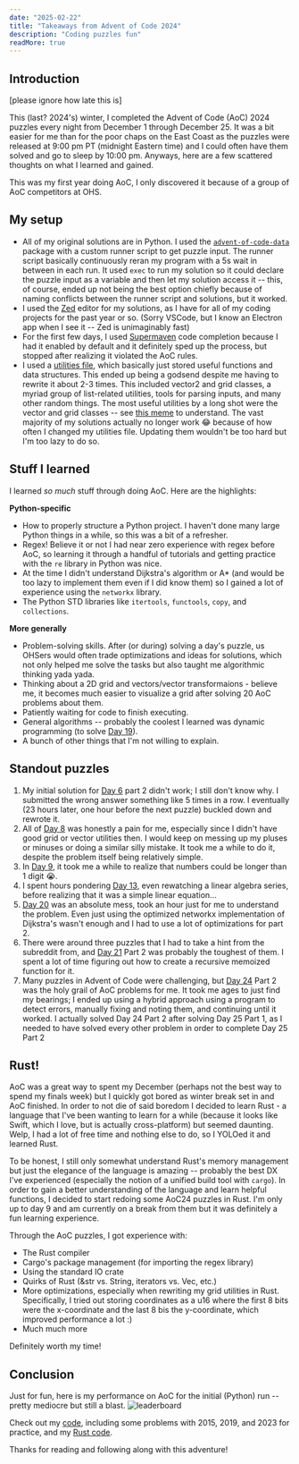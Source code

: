 ```yaml
---
date: "2025-02-22"
title: "Takeaways from Advent of Code 2024"
description: "Coding puzzles fun"
readMore: true
---
```


## Introduction

[please ignore how late this is]

This (last? 2024's) winter, I completed the Advent of Code (AoC) 2024 puzzles every night from December 1 through December 25. It was a bit easier for me than for the poor chaps on the East Coast as the puzzles were released at 9:00 pm PT (midnight Eastern time) and I could often have them solved and go to sleep by 10:00 pm. Anyways, here are a few scattered thoughts on what I learned and gained.

This was my first year doing AoC, I only discovered it because of a group of AoC competitors at OHS.

## My setup

- All of my original solutions are in Python. I used the [`advent-of-code-data`](https://github.com/wimglenn/advent-of-code-data) package with a custom runner script to get puzzle input. The runner script basically continuously reran my program with a 5s wait in between in each run. It used `exec` to run my solution so it could declare the puzzle input as a variable and then let my solution access it -- this, of course, ended up not being the best option chiefly because of naming conflicts between the runner script and solutions, but it worked.
- I used the [Zed](https://zed.dev) editor for my solutions, as I have for all of my coding projects for the past year or so. (Sorry VSCode, but I know an Electron app when I see it -- Zed is unimaginably fast)
- For the first few days, I used [Supermaven](https://supermaven.com) code completion because I had it enabled by default and it definitely sped up the process, but stopped after realizing it violated the AoC rules.
- I used a [utilities file](https://github.com/aadishv/aoc/blob/main/utils.py), which basically just stored useful functions and data structures. This ended up being a godsend despite me having to rewrite it about 2-3 times.
  This included vector2 and grid classes, a myriad group of list-related utilities, tools for parsing inputs, and many other random things. The most useful utilities by a long shot were the vector and grid classes -- see [this meme](https://www.reddit.com/r/adventofcode/comments/1heuw9l/2024_day_15_im_tired_boss/) to understand. The vast majority of my solutions actually no longer work 😂 because of how often I changed my utilities file. Updating them wouldn't be too hard but I'm too lazy to do so.

## Stuff I learned

I learned _so much_ stuff through doing AoC. Here are the highlights:

**Python-specific**

- How to properly structure a Python project. I haven't done many large Python things in a while, so this was a bit of a refresher.
- Regex! Believe it or not I had near zero experience with regex before AoC, so learning it through a handful of tutorials and getting practice with the `re` library in Python was nice.
- At the time I didn't understand Dijkstra's algorithm or A\* (and would be too lazy to implement them even if I did know them) so I gained a lot of experience using the `networkx` library.
- The Python STD libraries like `itertools`, `functools`, `copy`, and `collections`.

**More generally**

- Problem-solving skills. After (or during) solving a day's puzzle, us OHSers would often trade optimizations and ideas for solutions, which not only helped me solve the tasks but also taught me algorithmic thinking yada yada.
- Thinking about a 2D grid and vectors/vector transformaions - believe me, it becomes much easier to visualize a grid after solving 20 AoC problems about them.
- Patiently waiting for code to finish executing.
- General algorithms -- probably the coolest I learned was dynamic programming (to solve [Day 19](https://adventofcode.com/2024/day/19)).
- A bunch of other things that I'm not willing to explain.

## Standout puzzles

1. My initial solution for [Day 6](https://adventofcode.com/2024/day/6) part 2 didn't work; I still don't know why. I submitted the wrong answer something like 5 times in a row. I eventually (23 hours later, one hour before the next puzzle) buckled down and rewrote it.
2. All of [Day 8](https://adventofcode.com/2024/day/8) was honestly a pain for me, especially since I didn't have good grid or vector utilities then. I would keep on messing up my pluses or minuses or doing a similar silly mistake. It took me a while to do it, despite the problem itself being relatively simple.
3. In [Day 9](https://adventofcode.com/2024/day/8), it took me a while to realize that numbers could be longer than 1 digit 😭.
4. I spent hours pondering [Day 13](https://adventofcode.com/2024/day/13), even rewatching a linear algebra series, before realizing that it was a simple linear equation...
5. [Day 20](https://adventofcode.com/2024/day/20) was an absolute mess, took an hour just for me to understand the problem. Even just using the optimized networkx implementation of Dijkstra's wasn't enough and I had to use a lot of optimizations for part 2.
6. There were around three puzzles that I had to take a hint from the subreddit from, and [Day 21](https://adventofcode.com/2024/day/21) Part 2 was probably the toughest of them. I spent a lot of time figuring out how to create a recursive memoized function for it.
7. Many puzzles in Advent of Code were challenging, but [Day 24](https://adventofcode.com/2024/day/24) Part 2 was the holy grail of AoC problems for me. It took me ages to just find my bearings; I ended up using a hybrid approach using a program to detect errors, manually fixing and noting them, and continuing until it worked. I actually solved Day 24 Part 2 after solving Day 25 Part 1, as I needed to have solved every other problem in order to complete Day 25 Part 2

## Rust!

AoC was a great way to spent my December (perhaps not the best way to spend my finals week) but I quickly got bored as winter break set in and AoC finished. In order to not die of said boredom I decided to learn Rust - a language that I've been wanting to learn for a while (because it looks like Swift, which I love, but is actually cross-platform) but seemed daunting. Welp, I had a lot of free time and nothing else to do, so I YOLOed it and learned Rust.

To be honest, I still only somewhat understand Rust's memory management but just the elegance of the language is amazing -- probably the best DX I've experienced (especially the notion of a unified build tool with `cargo`). In order to gain a better understanding of the language and learn helpful functions, I decided to start redoing some AoC24 puzzles in Rust. I'm only up to day 9 and am currently on a break from them but it was definitely a fun learning experience.

Through the AoC puzzles, I got experience with:

- The Rust compiler
- Cargo's package management (for importing the regex library)
- Using the standard IO crate
- Quirks of Rust (&str vs. String, iterators vs. Vec, etc.)
- More optimizations, especially when rewriting my grid utilities in Rust. Specifically, I tried out storing coordinates as a u16 where the first 8 bits were the x-coordinate and the last 8 bis the y-coordinate, which improved performance a lot :)
- Much much more

Definitely worth my time!

## Conclusion

Just for fun, here is my performance on AoC for the initial (Python) run -- pretty mediocre but still a blast.
![leaderboard](/assets/aoc-24/leaderboard.png)

Check out my [code](https://github.com/aadishv/aoc), including some problems with 2015, 2019, and 2023 for practice, and my [Rust code](https://github.com/aadishv/aoc/tree/main/aoc_rust).

Thanks for reading and following along with this adventure!
